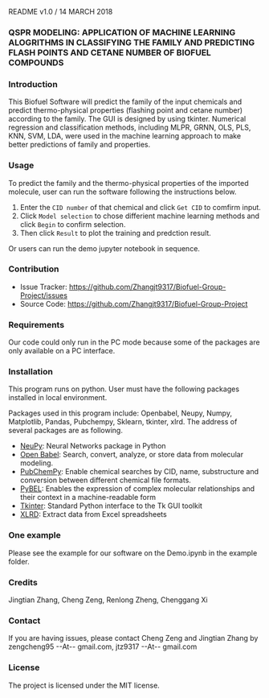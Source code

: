 README v1.0 / 14 MARCH 2018

### QSPR MODELING: APPLICATION OF MACHINE LEARNING ALOGRITHMS IN CLASSIFYING THE FAMILY AND PREDICTING FLASH POINTS AND CETANE NUMBER OF BIOFUEL COMPOUNDS

### Introduction

This Biofuel Software will predict the family of the input chemicals and predict thermo-physical properties (flashing point and cetane number) according to the family. The GUI is designed by using tkinter. Numerical regression and classification methods, including MLPR, GRNN, OLS, PLS, KNN, SVM, LDA, were used in the machine learning approach to make better predictions of family and properties.

### Usage

To predict the family and the thermo-physical properties  of the imported molecule, user can run the software following the instructions below.
1. Enter the `CID number` of that chemical and click `Get CID` to comfirm input. 
2. Click `Model selection` to chose differient machine learning methods and click `Begin` to confirm selection. 
3. Then click `Result` to plot the training and predction result.

Or users can run the demo jupyter notebook in sequence.

### Contribution

- Issue Tracker: https://github.com/Zhangjt9317/Biofuel-Group-Project/issues
- Source Code: https://github.com/Zhangjt9317/Biofuel-Group-Project

### Requirements

Our code could only run in the PC mode because some of the packages are only available on a PC interface.

### Installation

This program runs on python. User must have the following packages installed in local environment.

Packages used in this program include:
Openbabel, Neupy, Numpy, Matplotlib, Pandas, Pubchempy, Sklearn, tkinter, xlrd. The address of several packages are as following. 

* [NeuPy](http://neupy.com/docs/tutorials.html#): Neural Networks package in Python
* [Open Babel](http://openbabel.org/wiki/Main_Page): Search, convert, analyze, or store data from molecular modeling.
* [PubChemPy](https://pubchempy.readthedocs.io/en/latest/): Enable chemical searches by CID, name, substructure and conversion between different chemical file formats.
* [PyBEL](http://pybel.readthedocs.io/en/latest/): Enables the expression of complex molecular relationships and their context in a machine-readable form
* [Tkinter](https://docs.python.org/2/library/tkinter.html): Standard Python interface to the Tk GUI toolkit
* [XLRD](https://pypi.python.org/pypi/xlrd): Extract data from Excel spreadsheets

### One example

Please see the example for our software on the Demo.ipynb in the example folder.

### Credits

Jingtian Zhang, Cheng Zeng, Renlong Zheng, Chenggang Xi

### Contact

If you are having issues, please contact Cheng Zeng and Jingtian Zhang by zengcheng95 --At-- gmail.com, jtz9317 --At-- gmail.com

### License

The project is licensed under the MIT license.
